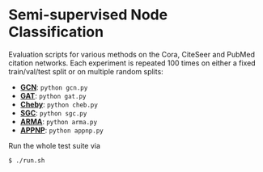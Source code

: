 # Semi-supervised Node Classification

Evaluation scripts for various methods on the Cora, CiteSeer and PubMed citation networks.
Each experiment is repeated 100 times on either a fixed train/val/test split or on multiple random splits:

* **[GCN](https://github.com/pyg-team/pytorch_geometric/blob/master/benchmark/citation/gcn.py)**: `python gcn.py`
* **[GAT](https://github.com/pyg-team/pytorch_geometric/blob/master/benchmark/citation/gat.py)**: `python gat.py`
* **[Cheby](https://github.com/pyg-team/pytorch_geometric/blob/master/benchmark/citation/cheb.py)**: `python cheb.py`
* **[SGC](https://github.com/pyg-team/pytorch_geometric/blob/master/benchmark/citation/sgc.py)**: `python sgc.py`
* **[ARMA](https://github.com/pyg-team/pytorch_geometric/blob/master/benchmark/citation/arma.py)**: `python arma.py`
* **[APPNP](https://github.com/pyg-team/pytorch_geometric/blob/master/benchmark/citation/appnp.py)**: `python appnp.py`

Run the whole test suite via

```
$ ./run.sh
```
